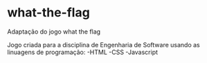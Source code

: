 # what-the-flag
Adaptação do jogo what the flag

Jogo criada para a disciplina de Engenharia de Software usando as linuagens de programação:
-HTML
-CSS
-Javascript
